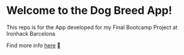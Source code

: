 # Welcome to the Dog Breed App!

This repo is for the App developed for my Final Bootcamp Project at Ironhack Barcelona

Find more info [here](https://github.com/yamilart/DataLabs/tree/main/Final%20Project) 🐾
